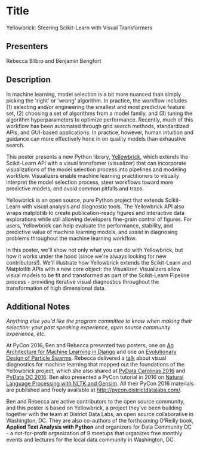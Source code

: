 # Title
Yellowbrick: Steering Scikit-Learn with Visual Transformers

## Presenters
Rebecca Bilbro and Benjamin Bengfort

## Description
In machine learning, model selection is a bit more nuanced than simply picking the 'right' or 'wrong' algorithm. In practice, the workflow includes (1) selecting and/or engineering the smallest and most predictive feature set, (2) choosing a set of algorithms from a model family, and (3) tuning the algorithm hyperparameters to optimize performance. Recently, much of this workflow has been automated through grid search methods, standardized APIs, and GUI-based applications. In practice, however, human intuition and guidance can more effectively hone in on quality models than exhaustive search.

This poster presents a new Python library, [Yellowbrick](https://pypi.python.org/pypi/yellowbrick/0.3.1), which extends the Scikit-Learn API with a visual transfomer (visualizer) that can incorporate visualizations of the model selection process into pipelines and modeling workflow. Visualizers enable machine learning practitioners to visually interpret the model selection process, steer workflows toward more predictive models, and avoid common pitfalls and traps.

Yellowbrick is an open source, pure Python project that extends Scikit-Learn with visual analysis and diagnostic tools. The Yellowbrick API also wraps matplotlib to create publication-ready figures and interactive data explorations while still allowing developers fine-grain control of figures. For users, Yellowbrick can help evaluate the performance, stability, and predictive value of machine learning models, and assist in diagnosing problems throughout the machine learning workflow.

In this poster, we'll show not only what you can do with Yellowbrick, but how it works under the hood (since we're always looking for new contributors!). We'll illustrate how Yellowbrick extends the Scikit-Learn and Matplotlib APIs with a new core object: the Visualizer. Visualizers allow visual models to be fit and transformed as part of the Scikit-Learn Pipeline process - providing iterative visual diagnostics throughout the transformation of high dimensional data.


## Additional Notes
_Anything else you'd like the program committee to know when making their selection: your past speaking experience, open source community experience, etc._

At PyCon 2016, Ben and Rebecca presented two posters, one on [An Architecture for Machine Learning in Django](http://pycon.districtdatalabs.com/posters/machine-learning/horizontal/ddl-machine-learning-print.pdf) and one on [Evolutionary Design of Particle Swarms](http://pycon.districtdatalabs.com/posters/python-for-science/horizontal/ddl-python-for-science-horz-print.pdf). Rebecca delivered a [talk](https://www.youtube.com/watch?v=c5DaaGZWQqY) about visual diagnostics for machine learning that mapped out the foundations of the Yellowbrick project, which she also shared at [PyData Carolinas 2016](https://www.youtube.com/watch?v=cgtNPx7fJUM) and [PyData DC 2016](https://www.youtube.com/watch?v=xJYerGy8SzY). Ben also presented a PyCon tutorial in 2016 on [Natural Language Processing with NLTK and Gensim](https://www.youtube.com/watch?v=itKNpCPHq3I&feature=youtu.be). All their PyCon 2016 materials are published and freely available at http://pycon.districtdatalabs.com/.

Ben and Rebecca are active contributors to the open source community, and this poster is based on Yellowbrick, a project they've been building together with the team at District Data Labs, an open source collaborative in Washington, DC. They are also co-authors of the forthcoming O'Reilly book, __Applied Text Analysis with Python__ and organizers for Data Community DC - a not-for-profit organization of 9 meetups that organizes free monthly events and lectures for the local data community in Washington, DC.
